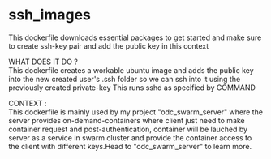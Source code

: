 # ssh_images

This dockerfile downloads essential packages to get started and make sure to create ssh-key pair and add the public key in this context

WHAT DOES IT DO ?\
This dockerfile creates a workable ubuntu image and adds the public key into the new created user's .ssh folder so we can ssh into it 
using the previously created private-key 
This runs sshd as specified by COMMAND 

CONTEXT :\
This dockerfile is mainly used by my project "odc_swarm_server" where the server provides on-demand-containers where client just need to
make container request and post-authentication, container will be lauched by server as a service in swarm cluster and provide the container
access to the client with different keys.Head to "odc_swarm_server" to learn more.
